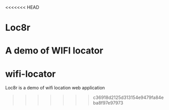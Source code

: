 <<<<<<< HEAD
# Loc8r
A demo of WIFI locator
=======
# wifi-locator
Loc8r is a demo of wifi location web application
>>>>>>> c36918d2125d313154e9479fa84eba8f97e97973
